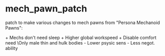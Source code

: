 # mech_pawn_patch
 patch to make various changes to mech pawns from "Persona Mechanoid Pawns":
 
\+ Mechs don't need sleep
\+ Higher global workspeed
\+ Disable comfort need
\Only male thin and hulk bodies
\- Lower psysic sens
\- Less negot. ability
